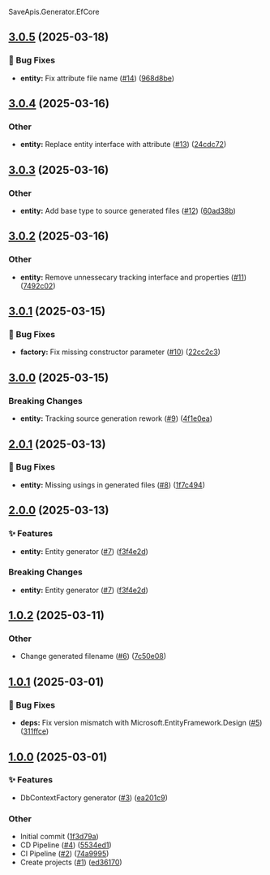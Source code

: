 SaveApis.Generator.EfCore
<a name="3.0.5"></a>
## [3.0.5](https://www.github.com/SaveApis/SaveApis.Generator.EfCore/releases/tag/v3.0.5) (2025-03-18)

### 🐛 Bug Fixes

* **entity:** Fix attribute file name ([#14](https://www.github.com/SaveApis/SaveApis.Generator.EfCore/issues/14)) ([968d8be](https://www.github.com/SaveApis/SaveApis.Generator.EfCore/commit/968d8be7aeb04061e1778000637facb50a3d3020))

<a name="3.0.4"></a>
## [3.0.4](https://www.github.com/SaveApis/SaveApis.Generator.EfCore/releases/tag/v3.0.4) (2025-03-16)

### Other

* **entity:** Replace entity interface with attribute ([#13](https://www.github.com/SaveApis/SaveApis.Generator.EfCore/issues/13)) ([24cdc72](https://www.github.com/SaveApis/SaveApis.Generator.EfCore/commit/24cdc72f8ba290c37180afc6f5daa7c4770f7cdc))

<a name="3.0.3"></a>
## [3.0.3](https://www.github.com/SaveApis/SaveApis.Generator.EfCore/releases/tag/v3.0.3) (2025-03-16)

### Other

* **entity:** Add base type to source generated files ([#12](https://www.github.com/SaveApis/SaveApis.Generator.EfCore/issues/12)) ([60ad38b](https://www.github.com/SaveApis/SaveApis.Generator.EfCore/commit/60ad38b35cc12fba7461203aff5587b4c6464ca6))

<a name="3.0.2"></a>
## [3.0.2](https://www.github.com/SaveApis/SaveApis.Generator.EfCore/releases/tag/v3.0.2) (2025-03-16)

### Other

* **entity:** Remove unnessecary tracking interface and properties ([#11](https://www.github.com/SaveApis/SaveApis.Generator.EfCore/issues/11)) ([7492c02](https://www.github.com/SaveApis/SaveApis.Generator.EfCore/commit/7492c02b2cf97ef54dff92ebe49341f3ce0cd862))

<a name="3.0.1"></a>
## [3.0.1](https://www.github.com/SaveApis/SaveApis.Generator.EfCore/releases/tag/v3.0.1) (2025-03-15)

### 🐛 Bug Fixes

* **factory:** Fix missing constructor parameter ([#10](https://www.github.com/SaveApis/SaveApis.Generator.EfCore/issues/10)) ([22cc2c3](https://www.github.com/SaveApis/SaveApis.Generator.EfCore/commit/22cc2c31e15922ba5e6fe9ab993a624704174ef2))

<a name="3.0.0"></a>
## [3.0.0](https://www.github.com/SaveApis/SaveApis.Generator.EfCore/releases/tag/v3.0.0) (2025-03-15)

### Breaking Changes

* **entity:** Tracking source generation rework ([#9](https://www.github.com/SaveApis/SaveApis.Generator.EfCore/issues/9)) ([4f1e0ea](https://www.github.com/SaveApis/SaveApis.Generator.EfCore/commit/4f1e0ea5607295c0c1ccec750427cc2b9495155d))

<a name="2.0.1"></a>
## [2.0.1](https://www.github.com/SaveApis/SaveApis.Generator.EfCore/releases/tag/v2.0.1) (2025-03-13)

### 🐛 Bug Fixes

* **entity:** Missing usings in generated files ([#8](https://www.github.com/SaveApis/SaveApis.Generator.EfCore/issues/8)) ([1f7c494](https://www.github.com/SaveApis/SaveApis.Generator.EfCore/commit/1f7c4943d5f2a1120deecc6d7626675e0661286e))

<a name="2.0.0"></a>
## [2.0.0](https://www.github.com/SaveApis/SaveApis.Generator.EfCore/releases/tag/v2.0.0) (2025-03-13)

### ✨ Features

* **entity:** Entity generator ([#7](https://www.github.com/SaveApis/SaveApis.Generator.EfCore/issues/7)) ([f3f4e2d](https://www.github.com/SaveApis/SaveApis.Generator.EfCore/commit/f3f4e2d35eec43b16631eb4204a33c9df84359cc))

### Breaking Changes

* **entity:** Entity generator ([#7](https://www.github.com/SaveApis/SaveApis.Generator.EfCore/issues/7)) ([f3f4e2d](https://www.github.com/SaveApis/SaveApis.Generator.EfCore/commit/f3f4e2d35eec43b16631eb4204a33c9df84359cc))

<a name="1.0.2"></a>
## [1.0.2](https://www.github.com/SaveApis/SaveApis.Generator.EfCore/releases/tag/v1.0.2) (2025-03-11)

### Other

* Change generated filename ([#6](https://www.github.com/SaveApis/SaveApis.Generator.EfCore/issues/6)) ([7c50e08](https://www.github.com/SaveApis/SaveApis.Generator.EfCore/commit/7c50e08232322de91f122a931700287d7f2c503a))

<a name="1.0.1"></a>
## [1.0.1](https://www.github.com/SaveApis/SaveApis.Generator.EfCore/releases/tag/v1.0.1) (2025-03-01)

### 🐛 Bug Fixes

* **deps:** Fix version mismatch with Microsoft.EntityFramework.Design ([#5](https://www.github.com/SaveApis/SaveApis.Generator.EfCore/issues/5)) ([311ffce](https://www.github.com/SaveApis/SaveApis.Generator.EfCore/commit/311ffce4a050e6becbc667d9ef9819fb91683aa8))

<a name="1.0.0"></a>
## [1.0.0](https://www.github.com/SaveApis/SaveApis.Generator.EfCore/releases/tag/v1.0.0) (2025-03-01)

### ✨ Features

* DbContextFactory generator ([#3](https://www.github.com/SaveApis/SaveApis.Generator.EfCore/issues/3)) ([ea201c9](https://www.github.com/SaveApis/SaveApis.Generator.EfCore/commit/ea201c9cbefaecb6bae0014a9c4c007f3a8a7216))

### Other

* Initial commit ([1f3d79a](https://www.github.com/SaveApis/SaveApis.Generator.EfCore/commit/1f3d79a04d694db165fb8e74c3298a14dcc1e73a))
* CD Pipeline ([#4](https://www.github.com/SaveApis/SaveApis.Generator.EfCore/issues/4)) ([5534ed1](https://www.github.com/SaveApis/SaveApis.Generator.EfCore/commit/5534ed15a838a079a6e58d45bdf3293d5e979f0e))
* CI Pipeline ([#2](https://www.github.com/SaveApis/SaveApis.Generator.EfCore/issues/2)) ([74a9995](https://www.github.com/SaveApis/SaveApis.Generator.EfCore/commit/74a9995e274c7786a9e2393da8bd1f58c298ae64))
* Create projects ([#1](https://www.github.com/SaveApis/SaveApis.Generator.EfCore/issues/1)) ([ed36170](https://www.github.com/SaveApis/SaveApis.Generator.EfCore/commit/ed36170d236c0dd46d077d3c9f031f06c40c9aba))

